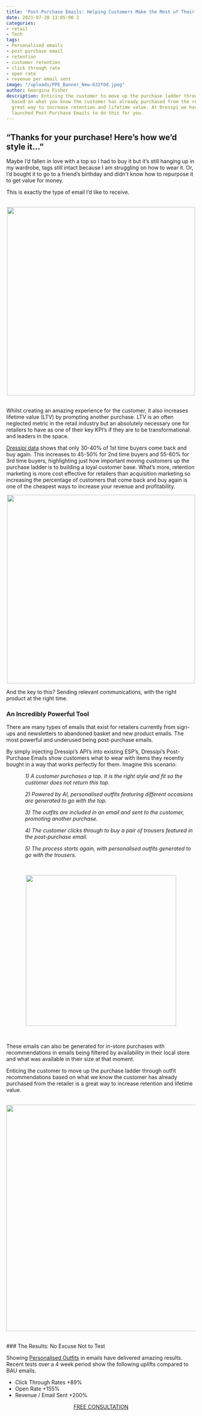 ```yaml
---
title: 'Post-Purchase Emails: Helping Customers Make the Most of Their Purchases'
date: 2021-07-20 13:05:00 Z
categories:
- retail
- Tech
tags:
- Personalised emails
- post purchase email
- retention
- customer retention
- click through rate
- open rate
- revenue per email sent
image: "/uploads/PPE_Banner_New-632f0d.jpeg"
author: Georgina Fisher
description: Enticing the customer to move up the purchase ladder through outfit recommendations
  based on what you know the customer has already purchased from the retailer is a
  great way to increase retention and lifetime value. At Dresspi we have recently
  launched Post-Purchase Emails to do this for you.
---
```


## “Thanks for your purchase! Here’s how we’d style it…”

Maybe I’d fallen in love with a top so I had to buy it but it’s still hanging up in my wardrobe, tags still intact because I am struggling on how to wear it. Or, I’d bought it to go to a friend’s birthday and didn't know how to repurpose it to get value for money.

This is exactly the type of email I’d like to receive.
<br>
<br>

<p style="text-align:center"><img style="margin-left: 0px; width: 500px;" src ="/uploads/PPE1New.jpeg"/></p>
<br>
Whilst creating an amazing experience for the customer, it also increases lifetime value (LTV) by prompting another purchase. LTV is an often neglected metric in the retail industry but an absolutely necessary one for retailers to have as one of their key KPI’s if they are to be transformational and leaders in the space.

[Dressipi data](https://dressipi.com/blog/secrets-to-success-how-to-optimise-your-email-revenue/) shows that only 30-40% of 1st time buyers come back and buy again. This increases to 45-50% for 2nd time buyers and 55-60% for 3rd time buyers, highlighting just how important moving customers up the purchase ladder is to building a loyal customer base. What’s more, retention marketing is more cost effective for retailers than acquisition marketing so increasing the percentage of customers that come back and buy again is one of the cheapest ways to increase your revenue and profitability. 

<p style="text-align:center"><img style="margin-left: 0px; width: 500px;" src ="/uploads/1st2nd_2.PNG"/></p>

And the key to this? Sending relevant communications, with the right product at the right time. 

### An Incredibly Powerful Tool

There are many types of emails that exist for retailers currently from sign-ups and newsletters to abandoned basket and new product emails. The most powerful and underused being post-purchase emails.

By simply injecting Dressipi’s API’s into existing ESP’s, Dressipi’s Post-Purchase Emails show customers what to wear with items they recently bought in a way that works perfectly for them. Imagine this scenario:

<p style="padding-left: 50px; font-style: italic;"> 1) A customer purchases a top. It is the right style and fit so the customer does not return this top. </p>

<p style="padding-left: 50px; font-style: italic;"> 2) Powered by AI, personalised outfits featuring different occasions are generated to go with the top. </p>

<p style="padding-left: 50px; font-style: italic;"> 3) The outfits are included in an email and sent to the customer, promoting another purchase. </p>

<p style="padding-left: 50px; font-style: italic;"> 4) The customer clicks through to buy a pair of trousers featured in the post-purchase email. </p>

<p style="padding-left: 50px; font-style: italic;"> 5) The process starts again, with personalised outfits generated to go with the trousers. </p>
<br>
<p style="text-align:center"><img style="margin-left: 0px; width: 400px;" src ="/uploads/PPE2.JPG"/></p>
<br>

These emails can also be generated for in-store purchases with recommendations in emails being filtered by availability in their local store and what was available in their size at that moment. 

Enticing the customer to move up the purchase ladder through outfit recommendations based on what we know the customer has already purchased from the retailer is a great way to increase retention and lifetime value. 
<br>
<br>
<p style="text-align:center"><img style="margin-left: 0px; width: 600px;" src ="/uploads/PPE3.jpeg"/></p>
<br>
### The Results: No Excuse Not to Test

Showing [Personalised Outfits](https://dressipi.com/blog/driving-better-predictions-with-better-outfit-algorithms/) in emails have delivered amazing results. Recent tests over a 4 week period show the following uplifts compared to BAU emails.
* Click Through Rates +89%
* Open Rate +155%
* Revenue / Email Sent +200% 

<p style="text-align:center"><a href="/contact/" class="button button-primary">FREE CONSULTATION</a></p>